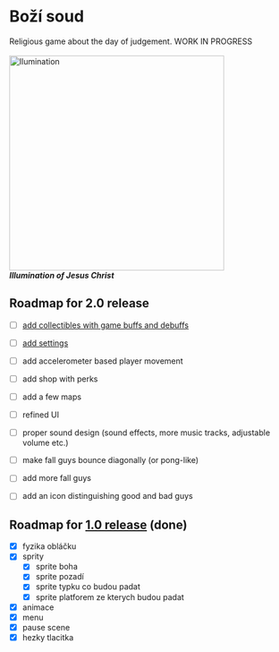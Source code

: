 # Boží soud

Religious game about the day of judgement. WORK IN PROGRESS
<br>
<br>
<img src="logo2%20big.png" alt="Ilumination" width="384"/>
<br>
***Illumination of Jesus Christ***

## Roadmap for 2.0 release
- [ ] [add collectibles with game buffs and debuffs](https://codeberg.org/dictator/bozi-soud/issues/3)
- [ ] [add settings](https://codeberg.org/dictator/bozi-soud/issues/4)
- [ ] add accelerometer based player movement 
- [ ] add shop with perks 
- [ ] add a few maps
- [ ] refined UI 
- [ ] proper sound design (sound effects, more music tracks, adjustable volume etc.)
- [ ] make fall guys bounce diagonally (or pong-like)
- [ ] add more fall guys
- [ ] add an icon distinguishing good and bad guys 


## Roadmap for [1.0 release](https://codeberg.org/dictator/bozi-soud/releases/tag/1.0) (done)

- [x] fyzika obláčku
- [x] sprity
	- [x] sprite boha 
	- [x] sprite pozadí
	- [x] sprite typku co budou padat
	- [x] sprite platforem ze kterych budou padat
- [x] animace
- [x] menu
- [x] pause scene
- [x] hezky tlacitka
